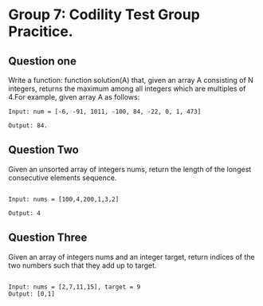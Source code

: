 # Group 7: Codility Test Group Pracitice.

## Question one

Write a function:
function solution(A) that,
given an array A consisting of N integers, returns the maximum among all integers which are multiples of 4.For example, given array A as follows:

```
Input: num = [-6, -91, 1011, -100, 84, -22, 0, 1, 473]

Output: 84.

```

## Question Two

Given an unsorted array of integers nums, return the length of the longest consecutive elements sequence.

```

Input: nums = [100,4,200,1,3,2]

Output: 4

```

## Question Three

Given an array of integers nums and an integer target, return indices of the two numbers such that they add up to target.

```

Input: nums = [2,7,11,15], target = 9
Output: [0,1]

```

